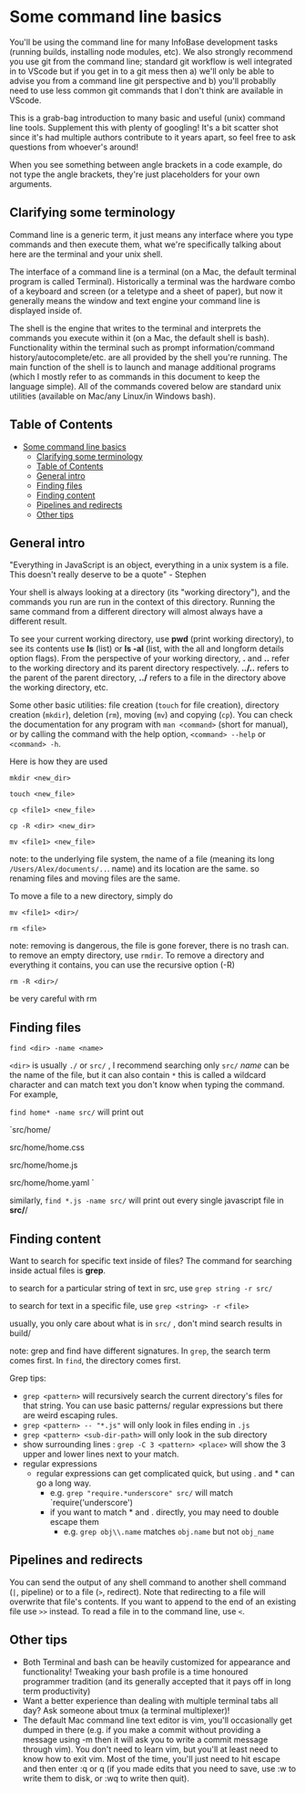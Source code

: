 # Some command line basics
You'll be using the command line for many InfoBase development tasks (running builds, installing node modules, etc). We also strongly recommend you use git from the command line; standard git workflow is well integrated in to VScode but if you get in to a git mess then a) we'll only be able to advise you from a command line git perspective and b) you'll probablly need to use less common git commands that I don't think are available in VScode. 

This is a grab-bag introduction to many basic and useful (unix) command line tools. Supplement this with plenty of googling! It's a bit scatter shot since it's had multiple authors contribute to it years apart, so feel free to ask questions from whoever's around!

When you see something between angle brackets in a code example, do not type the angle brackets, they're just placeholders for your own arguments.

## Clarifying some terminology

Command line is a generic term, it just means any interface where you type commands and then execute them, what we're specifically talking about here are the terminal and your unix shell.

The interface of a command line is a terminal (on a Mac, the default terminal program is called Terminal). Historically a terminal was the hardware combo of a keyboard and screen (or a teletype and a sheet of paper), but now it generally means the window and text engine your command line is displayed inside of.

The shell is the engine that writes to the terminal and interprets the commands you execute within it (on a Mac, the default shell is bash). Functionality within the terminal such as prompt information/command history/autocomplete/etc. are all provided by the shell you're running.
The main function of the shell is to launch and manage additional programs (which I mostly refer to as commands in this document to keep the language simple). All of the commands covered below are standard unix utilities (available on Mac/any Linux/in Windows bash).

## Table of Contents
- [Some command line basics](#some-command-line-basics)
  - [Clarifying some terminology](#clarifying-some-terminology)
  - [Table of Contents](#table-of-contents)
  - [General intro](#general-intro)
  - [Finding files](#finding-files)
  - [Finding content](#finding-content)
  - [Pipelines and redirects](#pipelines-and-redirects)
  - [Other tips](#other-tips)

## General intro

"Everything in JavaScript is an object, everything in a unix system is a file. This doesn't really deserve to be a quote" - Stephen 

Your shell is always looking at a directory (its "working directory"), and the commands you run are run in the context of this directory. Running the same command from a different directory will almost always have a different result. 

To see your current working directory, use **pwd** (print working directory), to see its contents use **ls** (list) or **ls -al** (list, with the all and longform details option flags). 
From the perspective of your working directory, **.** and **..** refer to the working directory and its parent directory respectively. **../..** refers to the parent of the parent directory, **../<file>** refers to a file in the directory above the working directory, etc. 

Some other basic utilities: file creation (`touch` for file creation), directory creation (`mkdir`), deletion (`rm`), moving (`mv`) and copying (`cp`). You can check the documentation for any program with `man <command>` (short for manual), or by calling the command with the help option, `<command> --help` or `<command> -h`.

Here is how they are used

  `mkdir <new_dir>`
  
  `touch <new_file>`  

  `cp <file1> <new_file>`
  
  `cp -R <dir> <new_dir>`
  
  `mv <file1> <new_file>`

  note: to the underlying file system, the name of a file (meaning its long `/Users/Alex/documents/..`. name) and its location are the same. so renaming files and moving files are the same. 
  
  To move a file to a new directory, simply do 
  
  `mv <file1> <dir>/ `

  `rm <file>`

  note: removing is dangerous, the file is gone forever, there is no trash can. 
  to remove an empty directory, use `rmdir`. To remove a directory and everything it contains, you can use the recursive option (-R)
  
  `rm -R <dir>/`

  be very careful with rm 
  
## Finding files

`find <dir> -name <name>`

  `<dir>` is usually `./` or `src/` , I recommend searching only `src/`
  *name* can be the name of the file, but it can also contain `*`  this is called a wildcard character and can match text you don't know when typing the command. For example,  

`find home* -name src/` will print out 
 
`src/home/
 
 src/home/home.css
 
 src/home/home.js
 
 src/home/home.yaml
`

similarly, `find *.js -name src/` will print out every single javascript file in **src/**/

## Finding content
Want to search for specific text inside of files? The command for searching inside actual files is **grep**.

to search for a particular string of text in src, use 
  `grep string -r src/`
  
  to search for text in a specific file, use 
  `grep <string> -r <file>`

usually, you only care about what is in `src/` , don't mind search results in build/


note: grep and find have different signatures. In `grep`, the search term comes first. In `find`, the directory comes first.
  
Grep tips:
* `grep <pattern>` will recursively search the current directory's files for that string. You can use basic patterns/ regular expressions but there are weird escaping rules.
* `grep <pattern> -- "*.js"` will only look in files ending in `.js`
* `grep <pattern> <sub-dir-path>`  will only look in the sub directory
* show surrounding lines : `grep -C 3 <pattern> <place>` will show the 3 upper and lower lines next to your match.
* regular expressions
  * regular expressions can get complicated quick, but using . and * can go a long way. 
    *  e.g. `grep "require.*underscore" src/` will match `require('underscore')
    *  if you want to match * and . directly, you may need to double escape them
       *  e.g. `grep obj\\.name` matches `obj.name` but not `obj_name`

## Pipelines and redirects

You can send the output of any shell command to another shell command (`|`, pipeline) or to a file (`>`, redirect). Note that redirecting to a file will overwrite that file's contents. If you want to append to the end of an existing file use `>>` instead. To read a file in to the command line, use `<`.

## Other tips
* Both Terminal and bash can be heavily customized for appearance and functionality! Tweaking your bash profile is a time honoured programmer tradition (and its generally accepted that it pays off in long term productivity)
* Want a better experience than dealing with multiple terminal tabs all day? Ask someone about tmux (a terminal multiplexer)!
* The default Mac command line text editor is vim, you'll occasionally get dumped in there (e.g. if you make a commit without providing a message using -m then it will ask you to write a commit message through vim). You don't need to learn vim, but you'll at least need to know how to exit vim. Most of the time, you'll just need to hit escape and then enter :q or q (if you made edits that you need to save, use :w to write them to disk, or :wq to write then quit).